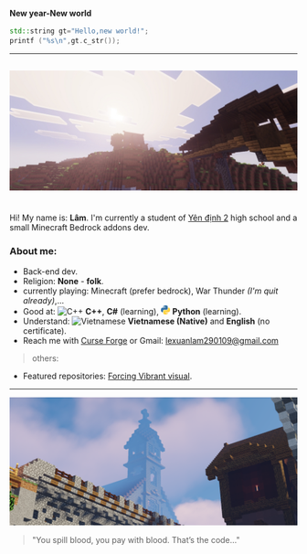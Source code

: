 **New year-New world**
``` cpp
std::string gt="Hello,new world!";
printf ("%s\n",gt.c_str());
```
---
![image1](https://github.com/Iz-HaruVN/Iz-HaruVN/blob/main/assets/IMG_20250916_205235.jpg)
---
 \
Hi! My name is: **Lâm**. I'm currently a student of [Yên định 2](http://yendinh2.edu.vn/) high school and a small Minecraft Bedrock addons dev.
### About me:
- Back-end dev.
- Religion: **None** - **folk**.
- currently playing: Minecraft (prefer bedrock), War Thunder *(I'm quit already)*,...
- Good at: <img src="https://i.imgur.com/qgdFuhG.png" alt="C++" width="16" height="16"/> **C++**, **C#** (learning), <img src="https://raw.githubusercontent.com/brand-icons/brands/66a515d0afc1bdf9cd308a9ae8d85e1bd23a4d97/icons/color/python.svg" alt="Python" width="16" height="16"/> **Python** (learning).
- Understand: <img src="https://i.imgur.com/3KyfuCu.png" alt="Vietnamese" width="16" height="16"/> **Vietnamese (Native)** and **English** (no certificate).
- Reach me with [Curse Forge](https://www.curseforge.com/members/izvekhharuvn/projects) or Gmail: lexuanlam290109@gmail.com
> others:
 - Featured repositories: [Forcing Vibrant visual](https://github.com/Iz-HaruVN/force-Vibrant-Visuals-for-unsupported-device).
---
![image2](https://github.com/Iz-HaruVN/Iz-HaruVN/blob/main/assets/2025-09-01_20.03.03.png)
>"You spill blood, you pay with blood. That’s the code..."
